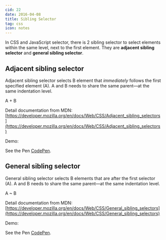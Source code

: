 ```yaml
---
cid: 22
date: 2016-04-08
title: Sibling Selector
tag: css
icon: notes
---
```


In CSS and JavaScript selector, there is 2 sibling selector to select elements within the same level, next to the first element. They are **adjacent sibling selector** and **general sibling selector**.

## Adjacent sibling selector

Adjacent sibling selector selects B element that _immediately_ follows the first specified element (A). A and B needs to share the same parent—at the same indentation level.

A + B

Detail documentation from MDN: [https://developer.mozilla.org/en/docs/Web/CSS/Adjacent_sibling_selectors](https://developer.mozilla.org/en/docs/Web/CSS/Adjacent_sibling_selectors)

Demo: 

<p data-height="266" data-theme-id="dark" data-slug-hash="VadXwx" data-default-tab="html,result" data-user="makzan" data-embed-version="2" class="codepen">See the Pen <a href="http://codepen.io">CodePen</a>.</p>
<script async src="//assets.codepen.io/assets/embed/ei.js"></script>

## General sibling selector

General sibling selector selects B elements that are after the first selector (A). A and B needs to share the same parent—at the same indentation level.

A ~ B

Detail documentation from MDN: [https://developer.mozilla.org/en/docs/Web/CSS/General_sibling_selectors](https://developer.mozilla.org/en/docs/Web/CSS/General_sibling_selectors)

Demo:

<p data-height="266" data-theme-id="dark" data-slug-hash="eZKMYd" data-default-tab="html,result" data-user="makzan" data-embed-version="2" class="codepen">See the Pen <a href="http://codepen.io">CodePen</a>.</p>
<script async src="//assets.codepen.io/assets/embed/ei.js"></script>




